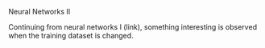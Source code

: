 Neural Networks II

Continuing from neural networks I (link), something interesting is observed when the training dataset is changed.
